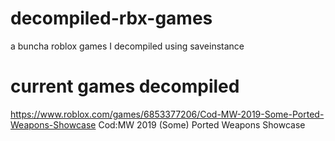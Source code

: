 # decompiled-rbx-games
a buncha roblox games I decompiled using saveinstance

# current games decompiled
https://www.roblox.com/games/6853377206/Cod-MW-2019-Some-Ported-Weapons-Showcase
Cod:MW 2019 (Some) Ported Weapons Showcase
